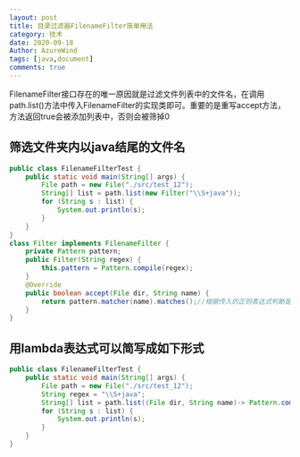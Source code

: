 ```yaml
---
layout: post
title: 目录过滤器FilenameFilter简单用法
category: 技术
date: 2020-09-18
Author: AzureWind
tags: [java,document]
comments: true
---
```

FilenameFilter接口存在的唯一原因就是过滤文件列表中的文件名，在调用path.list()方法中传入FilenameFilter的实现类即可。重要的是重写accept方法，方法返回true会被添加列表中，否则会被筛掉0

## 筛选文件夹内以java结尾的文件名
```java
public class FilenameFilterTest {
    public static void main(String[] args) {
        File path = new File("./src/test_12");
        String[] list = path.list(new Filter("\\S+java"));
        for (String s : list) {
            System.out.println(s);
        }
    }
}
class Filter implements FilenameFilter {
    private Pattern pattern;
    public Filter(String regex) {
        this.pattern = Pattern.compile(regex);
    }
    @Override
    public boolean accept(File dir, String name) {
        return pattern.matcher(name).matches();//根据传入的正则表达式判断是否存在文件名
    }
}
```
## 用lambda表达式可以简写成如下形式
```java
public class FilenameFilterTest {
    public static void main(String[] args) {
        File path = new File("./src/test_12");
        String regex = "\\S+java";
        String[] list = path.list((File dir, String name)-> Pattern.compile(regex).matcher(name).matches());
        for (String s : list) {
            System.out.println(s);
        }
    }
}
```
